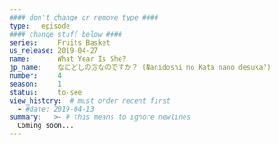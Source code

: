 ```yaml
---
#### don't change or remove type ####
type:   episode
#### change stuff below ####
series:     Fruits Basket
us_release: 2019-04-27 
name:       What Year Is She?
jp_name:    なにどしの方なのですか？ (Nanidoshi no Kata nano desuka?)
number:     4
season:     1
status:     to-see
view_history:  # must order recent first
  - #date: 2019-04-13 
summary:   >- # this means to ignore newlines
  Coming soon...
---
```


